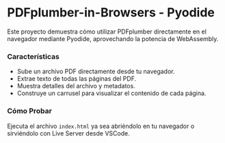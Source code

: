 # PDFplumber-in-Browsers - Pyodide

Este proyecto demuestra cómo utilizar PDFplumber directamente en el navegador mediante Pyodide, aprovechando la potencia de WebAssembly.

### Características

- Sube un archivo PDF directamente desde tu navegador.
- Extrae texto de todas las páginas del PDF.
- Muestra detalles del archivo y metadatos.
- Construye un carrusel para visualizar el contenido de cada página.

### Cómo Probar

Ejecuta el archivo `index.html` ya sea abriéndolo en tu navegador o sirviéndolo con Live Server desde VSCode.